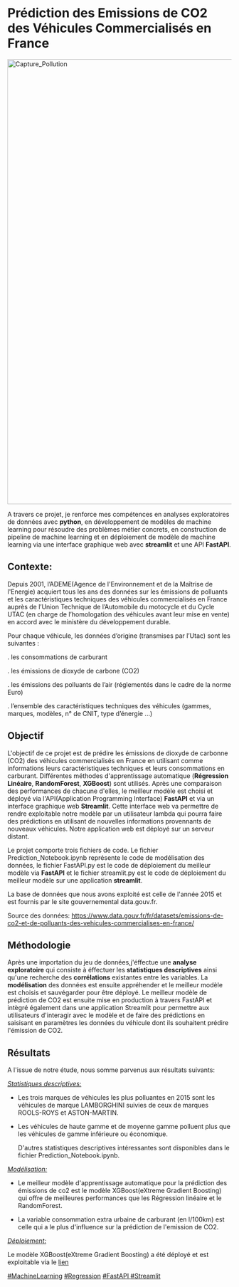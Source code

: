 ﻿# Prédiction des Emissions de CO2 des Véhicules Commercialisés en France

<img width="1000" alt="Capture_Pollution" src="https://github.com/Djamel-yod/Prediction-co2-France/assets/60408184/c43ff115-477b-4fd0-8e3e-12ae315ccbee">


A travers ce projet, je renforce mes compétences en analyses exploratoires de données avec **python**, en développement de modèles de machine learning pour résoudre des problèmes métier concrets, en construction de pipeline de machine learning et en déploiement de modèle de machine learning via une interface graphique web avec **streamlit** et une API **FastAPI**.


## Contexte: 

Depuis 2001, l’ADEME(Agence de l'Environnement et de la Maîtrise de l'Energie) acquiert tous les ans des données sur les émissions de polluants et les caractéristiques techniques des véhicules commercialisés en France auprès de l’Union Technique de l’Automobile du motocycle et du Cycle UTAC (en charge de l’homologation des véhicules avant leur mise en vente) en accord avec le ministère du développement durable.

Pour chaque véhicule, les données d’origine (transmises par l’Utac) sont les suivantes :

. les consommations de carburant

. les émissions de dioxyde de carbone (CO2)

. les émissions des polluants de l’air (réglementés dans le cadre de la norme Euro)

. l’ensemble des caractéristiques techniques des véhicules (gammes, marques, modèles, n° de CNIT, type   d’énergie ...)

## Objectif

L'objectif de ce projet est de prédire les émissions de dioxyde de carbonne (CO2) des véhicules commercialisés en France en utilisant comme informations leurs caractéristiques techniques et leurs consommations en carburant. Différentes méthodes d'apprentissage automatique (**Régression Linéaire**, **RandomForest**, **XGBoost**) sont utilisés. Après une comparaison des performances de chacune d'elles, le meilleur modèle est choisi et déployé via l'API(Application Programming Interface) **FastAPI** et via un interface graphique web **Streamlit**. Cette interface web va permettre de rendre exploitable notre modèle par un utilisateur lambda qui pourra faire des prédictions en utilisant de nouvelles informations provennants de nouveaux véhicules. Notre application web est déployé sur un serveur distant.

Le projet comporte trois fichiers de code. Le fichier Prediction_Notebook.ipynb représente le code de modélisation des données, le fichier FastAPI.py est le code de déploiement du meilleur modèle via **FastAPI** et le fichier streamlit.py est le code de déploiement du meilleur modèle sur une application **streamlit**. 

La base de données que nous avons exploité est celle de l'année 2015 et est fournis par le site gouvernemental data.gouv.fr.

Source des données: https://www.data.gouv.fr/fr/datasets/emissions-de-co2-et-de-polluants-des-vehicules-commercialises-en-france/


## Méthodologie

Après une importation du jeu de données,j'éffectue une **analyse exploratoire** qui consiste à éffectuer les **statistiques descriptives** ainsi qu'une recherche des **corrélations** existantes entre les variables. La **modélisation** des données est ensuite appréhender et le meilleur modèle est choisis et sauvégarder pour être déployé. Le meilleur modèle de prédiction de CO2 est ensuite mise en production à travers FastAPI et intègré également dans une application Streamlit pour permettre aux utilisateurs d'interagir avec le modèle et de faire des prédictions en saisisant en paramètres les données du véhicule dont ils souhaitent prédire l'émission de CO2.

## Résultats

A l'issue de notre étude, nous somme parvenus aux résultats suivants:

<u>*Statistiques descriptives:*</u>

- Les trois marques de véhicules les plus polluantes en 2015 sont les véhicules de marque LAMBORGHINI suivies de ceux de marques ROOLS-ROYS et ASTON-MARTIN.

- Les véhicules de haute gamme et de moyenne gamme polluent plus que les véhicules de gamme inférieure ou économique.

  D'autres statistiques descriptives intéressantes sont disponibles dans le fichier Prediction_Notebook.ipynb.

<u>*Modélisation:*</u>

- Le meilleur modèle d'apprentissage automatique pour la prédiction des émissions de co2 est le modèle XGBoost(eXtreme Gradient Boosting) qui offre de meilleures performances que les Régression linéaire et le RandomForest.

- La variable consommation extra urbaine de carburant (en l/100km) est celle qui a le plus d'influence sur la prédiction de l'emission de CO2. 

<u>*Déploiement:*</u>

Le modèle XGBoost(eXtreme Gradient Boosting) a été déployé et est exploitable via le [lien](https://prediction-emissions-co2-france.streamlit.app/)




<a href="#">#MachineLearning</a>
<a href="#">#Regression</a>
<a href="#">#FastAPI </a>
<a href="#">#Streamlit </a>





